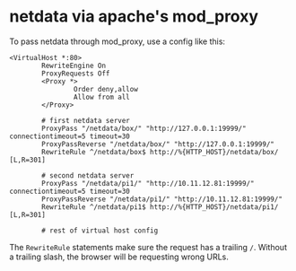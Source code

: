 # netdata via apache's mod_proxy

To pass netdata through mod_proxy, use a config like this:

```
<VirtualHost *:80>
        RewriteEngine On
        ProxyRequests Off
        <Proxy *>
                Order deny,allow
                Allow from all
        </Proxy>

        # first netdata server
        ProxyPass "/netdata/box/" "http://127.0.0.1:19999/" connectiontimeout=5 timeout=30
        ProxyPassReverse "/netdata/box/" "http://127.0.0.1:19999/"
        RewriteRule ^/netdata/box$ http://%{HTTP_HOST}/netdata/box/ [L,R=301]

        # second netdata server
        ProxyPass "/netdata/pi1/" "http://10.11.12.81:19999/" connectiontimeout=5 timeout=30
        ProxyPassReverse "/netdata/pi1/" "http://10.11.12.81:19999/"
        RewriteRule ^/netdata/pi1$ http://%{HTTP_HOST}/netdata/pi1/ [L,R=301]

        # rest of virtual host config
```

The `RewriteRule` statements make sure the request has a trailing `/`. Without a trailing slash, the browser will be requesting wrong URLs.

